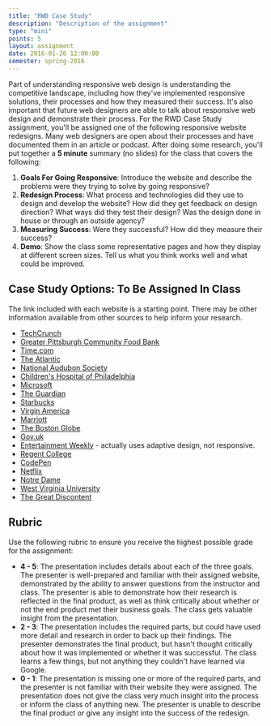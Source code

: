 ```yaml
---
title: "RWD Case Study"
description: "Description of the assignment"
type: "mini"
points: 5
layout: assignment
date: 2016-01-26 12:00:00
semester: spring-2016
---
```


Part of understanding responsive web design is understanding the competitive landscape, including how they've implemented responsive solutions, their processes and how they measured their success. It's also important that future web designers are able to talk about responsive web design and demonstrate their process. For the RWD Case Study assignment, you'll be assigned one of the following responsive website redesigns.  Many web designers are open about their processes and have documented them in an article or podcast.  After doing some research, you'll put together a **5 minute** summary (no slides) for the class that covers the following:

1.  **Goals For Going Responsive**:  Introduce the website and describe the problems were they trying to solve by going responsive?  
2.  **Redesign Process**: What process and technologies did they use to design and develop the website?  How did they get feedback on design direction?  What ways did they test their design?  Was the design done in house or through an outside agency?
3.  **Measuring Success**:  Were they successful?  How did they measure their success?  
4.  **Demo**:  Show the class some representative pages and how they display at different screen sizes.  Tell us what you think works well and what could be improved.

## Case Study Options: To Be Assigned In Class

The link included with each website is a starting point.  There may be other information available from other sources to help inform your research.

* [TechCrunch](http://danielmall.com/articles/techcrunch-responsive-redesign/)
* [Greater Pittsburgh Community Food Bank](http://bradfrost.com/blog/post/greater-pittsburgh-community-food-bank-open-redesign/)
* [Time.com](http://appendto.com/work/time-com-responsive-redesign/)
* [The Atlantic](http://responsivewebdesign.com/podcast/the-atlantic.html)
* [National Audubon Society](http://muledesign.com/2015/02/birds)
* [Children's Hospital of Philadelphia](http://responsivewebdesign.com/podcast/chop.html)
* [Microsoft](http://paravelinc.com/work/microsoft/)
* [The Guardian](http://www.creativebloq.com/netmag/guardian-redesign-71412518)
* [Starbucks](http://responsivewebdesign.com/podcast/starbucks.html)
* [Virgin America](http://www.wired.com/2014/06/the-super-slick-ux-of-virgin-americas-new-booking-site/)
* [Marriott](http://responsivewebdesign.com/podcast/marriott.html)
* [The Boston Globe](http://readwrite.com/2011/12/25/redux_how_the_boston_globe_pulled_off_html5_responsive_d)
* [Gov.uk](https://gds.blog.gov.uk/2012/11/02/designing-for-different-devices/)
* [Entertainment Weekly](http://bradfrost.com/blog/post/entertainment-weekly/) - actually uses adaptive design, not responsive.
* [Regent College](http://domain7.com/work/regent-college)
* [CodePen](http://codepen.seesparkbox.com)
* [Netflix](http://techblog.netflix.com/2014/03/the-netflix-signup-flow-our-journey-to.html)
* [Notre Dame](http://responsivewebdesign.com/podcast/notre-dame/)
* [West Virginia University](http://responsivewebdesign.com/podcast/wvu/)
* [The Great Discontent](http://responsivewebdesign.com/podcast/the-great-discontent/)

## Rubric

Use the following rubric to ensure you receive the highest possible grade for the assignment:

* **4 - 5**: The presentation includes details about each of the three goals.  The presenter is well-prepared and familiar with their assigned website, demonstrated by the ability to answer questions from the instructor and class.  The presenter is able to demonstrate how their research is reflected in the final product, as well as think critically about whether or not the end product met their business goals.  The class gets valuable insight from the presentation.
* **2 - 3**: The presentation includes the required parts, but could have used more detail and research in order to back up their findings.  The presenter demonstrates the final product, but hasn't thought critically about how it was implemented or whether it was successful.  The class learns a few things, but not anything they couldn't have learned via Google.
* **0 - 1**: The presentation is missing one or more of the required parts, and the presenter is not familiar with their website they were assigned.  The presentation does not give the class very much insight into the process or inform the class of anything new.  The presenter is unable to describe the final product or give any insight into the success of the redesign.
